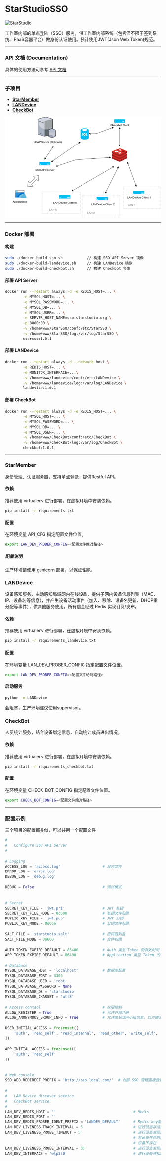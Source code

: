 # StarStudioSSO

[![StarStudio](https://img.shields.io/badge/Powered%20by-Starstudio-blue.svg?&style=for-the-badge)](http://www.starstudio.org)

工作室内部的单点登陆（SSO）服务，供工作室内部系统（包括但不限于签到系统、PaaS容器平台）做身份认证使用。预计使用JWT(Json Web Token)规范。

---

### API 文档 (Documentation)

具体的使用方法可参考 [API 文档](api.md)

---

### 子项目

- **[StarMember](#starmember)**
- **[LANDevice](#landevice)**
- [**CheckBot**](#checkbot)





![Architecture](Architecture.png)

---

### Docker 部署

#### 构建

```bash
sudo ./docker-build-sso.sh           // 构建 SSO API Server 镜像
sudo ./docker-build-landevice.sh     // 构建 LANDevice 镜像
sudo ./docker-build-checkbot.sh      // 构建 Checkbot 镜像
```

#### 部署 API Server

```bash
docker run --restart always -d -e REDIS_HOST=... \
        -e MYSQL_HOST=... \
        -e MYSQL_PASSWORD=... \
        -e MYSQL_DB=... \
        -e MYSQL_USER=... \
        -e SERVER_HOST_NAME=sso.starstudio.org \
        -p 8000:80 \
        -v /home/www/StarSSO/conf:/etc/StarSSO \
        -v /home/www/StarSSO/log:/var/log/StarSSO \
        starsso:1.0.1
```

#### 部署 LANDevice

```bash
docker run --restart always -d --network host \
    	-e REDIS_HOST=... \
    	-e MONITOR_INTERFACE=...\
        -v /home/www/landevice/conf:/etc/LANDevice \
        -v /home/www/landevice/log:/var/log/LANDevice \
        landevice:1.0.1
```

#### 部署 CheckBot

```bash
docker run --restart always -d -e REDIS_HOST=... \
        -e MYSQL_HOST=... \
        -e MYSQL_PASSWORD=... \
        -e MYSQL_DB=... \
        -e MYSQL_USER=... \
        -v /home/www/CheckBot/conf:/etc/CheckBot \
        -v /home/www/CheckBot/log:/var/log/CheckBot \
        checkbot:1.0.1
```

---

### StarMember

身份管理、认证服务器，支持单点登录，提供Restful API。

#### 依赖

推荐使用 virtualenv 进行部署，在虚拟环境中安装依赖。

```bash
pip install -r requirements.txt
```

#### 配置

在环境变量 API_CFG 指定配置文件位置。

```bash
export LAN_DEV_PROBER_CONFIG=<配置文件绝对路径>
```

##### 配置说明

生产环境请使用 gunicorn 部署，以保证性能。



### LANDevice

设备感知服务，主动感知局域网内在线设备，提供子网内设备信息列表（MAC、IP、设备名等信息），并产生设备活动事件（加入、移除、设备名更新、DHCP重分配等事件），供其他服务使用。所有信息经过 Redis 实现订阅/发布。



#### 依赖

推荐使用 virtualenv 进行部署，在虚拟环境中安装依赖。

```bash
pip install -r requirements_landevice.txt
```

#### 配置

在环境变量 LAN_DEV_PROBER_CONFIG 指定配置文件位置。

```bash
export LAN_DEV_PROBER_CONFIG=<配置文件绝对路径>
```

#### 启动服务

```bash
python -m LANDevice
```

会阻塞，生产环境建议使用supervisor。



### CheckBot 

人员统计服务，结合设备绑定信息，自动统计成员进出情况。



#### 依赖

推荐使用 virtualenv 进行部署，在虚拟环境中安装依赖。

```bash
pip install -r requirements_checkbot.txt
```

#### 配置

在环境变量 CHECK_BOT_CONFIG 指定配置文件位置。

```bash
export CHECK_BOT_CONFIG=<配置文件绝对路径>
```

---

### 配置示例

三个项目的配置都类似，可以共用一个配置文件

```python
#
#   Configure SSO API Server
#

# Logging
ACCESS_LOG = 'access.log'                   # 日志文件
ERROR_LOG = 'error.log'
DEBUG_LOG = 'debug.log'

DEBUG = False                               # 调试模式


# Secret
SECRET_KEY_FILE = 'jwt.pri'                 # JWT 私钥
SECRET_KEY_FILE_MODE = 0o600                # 私钥文件权限
PUBLIC_KEY_FILE = 'jwt.pub'                 # JWT 公钥
PUBLIC_KEY_MODE = 0o666                     # 公钥文件权限

SALT_FILE = 'starstudio.salt'               # 密码散列盐
SALT_FILE_MODE = 0o600                      # 文件权限

AUTH_TOKEN_EXPIRE_DEFAULT = 86400           # Auth 类型 Token 的有效时间 (秒)
APP_TOKEN_EXPIRE_DEFAULT = 86400            # Application 类型 Token 的有效时间 (秒)

# Database
MYSQL_DATABASE_HOST = 'localhost'           # 数据库配置
MYSQL_DATABASE_PORT = 3306
MYSQL_DATABASE_USER = 'root'
MYSQL_DATABASE_PASSWORD = None
MYSQL_DATABASE_DB = 'starstudio'
MYSQL_DATABASE_CHARSET = 'utf8'

# Access contaol                            # 权限控制
ALLOW_REGISTER = True                       # 允许外部注册
ALLOW_ANONYMOUS_GROUP_INFO = True           # 允许匿名访问小组信息，以方便注册

USER_INITIAL_ACCESS = frozenset([
    'auth', 'read_self', 'read_internal', 'read_other', 'write_self', 'read_group'
])

APP_INITIAL_ACCESS = frozenset([
    'auth', 'read_self'
])


# Web console
SSO_WEB_REDIRECT_PREFIX = 'http://sso.local.com/'  # 内部 SSO 管理面板登录的Redirect前缀

#
#   LAN Device discover service.
#   CheckBot service.
#
LAN_DEV_REDIS_HOST = ''                                   # Redis
LAN_DEV_REDIS_PORT = ''
LAN_DEV_REDIS_PROBER_IDENT_PREFIX = 'LANDEV_DEFAULT'      # Redis key前缀，用于区分应用
LAN_DEV_LIVENESS_TRACK_INTERVAL = 5                       # 进行设备存活测试的时间间隔
LAN_DEV_LIVENESS_PROBE_TIMEOUT = 5                        # 进行设备发现超时时间
                                                          # 若设备在此时间内无响应，则判断
                                                          # 设备不存在
LAN_DEV_LIVENESS_PROBE_INTERVAL = 30                      # 进行设备发现的时间间隔
LAN_DEV_INTERFACE = 'wlp3s0'                              # 进行设备感知的接口名称
```

